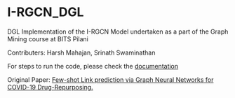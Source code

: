# I-RGCN_DGL
DGL Implementation of the I-RGCN Model undertaken as a part of the Graph Mining course at BITS Pilani

Contributers: Harsh Mahajan, Srinath Swaminathan

For steps to run the code, please check the [documentation](https://github.com/HisAnteater2/I-RGCN_DGL/blob/main/GM_Documentation.pdf)

Original Paper: [Few-shot Link prediction via Graph Neural Networks for COVID-19 Drug-Repurposing.](https://arxiv.org/pdf/2007.10261.pdf)
